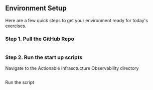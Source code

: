 ## Environment Setup
Here are a few quick steps to get your environment ready for today's exercises.

### Step 1. Pull the GitHub Repo
```(ubuntuvm)$ git clone https://github.com/JasonOstroski/PerformTest.git
```

### Step 2. Run the start up scripts
Navigate to the Actionable Infrasctucture Observability directory
```(ubuntuvm)$ cd example
```

Run the script
```(ubuntuvm)$ python3 script.py
```
